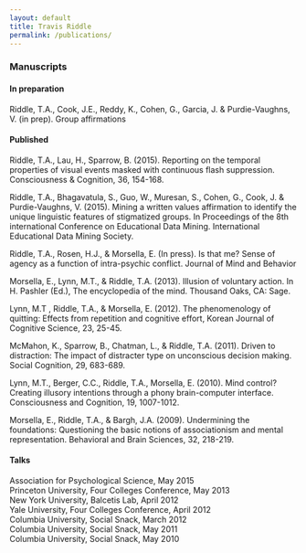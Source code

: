 ```yaml
---
layout: default
title: Travis Riddle
permalink: /publications/
---
```


### Manuscripts  

#### In preparation  
Riddle, T.A., Cook, J.E., Reddy, K., Cohen, G., Garcia, J. & Purdie-Vaughns, V. (in prep). Group affirmations

#### Published
Riddle, T.A., Lau, H., Sparrow, B.  (2015).  Reporting on the temporal properties of visual events masked with continuous flash suppression. Consciousness & Cognition, 36, 154-168.

Riddle, T.A., Bhagavatula, S., Guo, W., Muresan, S., Cohen, G., Cook, J. & Purdie-Vaughns, V.  (2015).  Mining a written values affirmation to identify the unique linguistic features of stigmatized groups.  In Proceedings of the 8th international Conference on Educational Data Mining.  International Educational Data Mining Society.

Riddle, T.A., Rosen, H.J., & Morsella, E. (In press).  Is that me? Sense of agency as a function of intra-psychic conflict.  Journal of Mind and Behavior	

Morsella, E., Lynn, M.T., & Riddle, T.A.  (2013).  Illusion of voluntary action.  In H. Pashler (Ed.), The encyclopedia of the mind.  Thousand Oaks, CA:  Sage.

Lynn, M.T , Riddle, T.A., & Morsella, E.  (2012).  The phenomenology of quitting:  Effects from repetition and cognitive effort, Korean Journal of Cognitive Science, 23, 25-45.

McMahon, K., Sparrow, B., Chatman, L.,  & Riddle, T.A. (2011).  Driven to distraction:  The impact of distracter type on unconscious decision making.  Social Cognition, 29, 683-689.

Lynn, M.T., Berger, C.C., Riddle, T.A., Morsella, E.  (2010).  Mind control?  Creating illusory intentions through a phony brain-computer interface.  Consciousness and Cognition, 19, 1007-1012.

Morsella, E., Riddle, T.A., & Bargh, J.A. (2009).  Undermining the foundations:  Questioning the basic notions of associationism and mental representation.  Behavioral and Brain Sciences, 32, 218-219.

#### Talks
Association for Psychological Science, May 2015<br>
Princeton University, Four Colleges Conference, May 2013<br>
New York University, Balcetis Lab, April 2012<br>
Yale University, Four Colleges Conference, April 2012<br>
Columbia University, Social Snack, March 2012<br>
Columbia University, Social Snack, May 2011<br>
Columbia University, Social Snack, May 2010<br>


